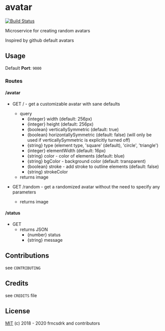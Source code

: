 # avatar

[![Build Status](https://api.cirrus-ci.com/github/frncsdrk/avatar.svg)](https://cirrus-ci.com/github/frncsdrk/avatar)

Microservice for creating random avatars

Inspired by github default avatars

## Usage

Default **Port**: `9000`

### Routes

#### /avatar

- GET / - get a customizable avatar with sane defaults
  - query
    - {integer} width (default: 256px)
    - {integer} height (default: 256px)
    - {boolean} verticallySymmetric (default: true)
    - {boolean} horizontallySymmetric (default: false) (will only be used if verticallySymmetric is explicitly turned off)
    - {string}  type (element type, 'square' (default), 'circle', 'triangle')
    - {integer} elementWidth (default: 16px)
    - {string}  color - color of elements (default: blue)
    - {string}  bgColor - background color (default: transparent)
    - {boolean} stroke - add stroke to outline elements (default: false)
    - {string}  strokeColor
  - returns image

- GET /random - get a randomized avatar without the need to specify any parameters
  - returns image


#### /status

- GET
  - returns JSON
    - {number} status
    - {string} message

## Contributions

see `CONTRIBUTING`

## Credits

see `CREDITS` file

## License

[MIT](https://github.com/frncsdrk/avatar/blob/master/LICENSE) (c) 2018 - 2020 frncsdrk and contributors
